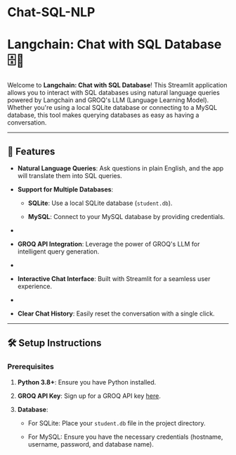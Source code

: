 # Chat-SQL-NLP

# Langchain: Chat with SQL Database 🗄️🤖

Welcome to **Langchain: Chat with SQL Database**! This Streamlit application allows you to interact with SQL databases using natural language queries powered by Langchain and GROQ's LLM (Language Learning Model). Whether you're using a local SQLite database or connecting to a MySQL database, this tool makes querying databases as easy as having a conversation.

---

## 🚀 Features

- **Natural Language Queries**: Ask questions in plain English, and the app will translate them into SQL queries.

- **Support for Multiple Databases**:

  - **SQLite**: Use a local SQLite database (`student.db`).

  - **MySQL**: Connect to your MySQL database by providing credentials.
-
- **GROQ API Integration**: Leverage the power of GROQ's LLM for intelligent query generation.
-
- **Interactive Chat Interface**: Built with Streamlit for a seamless user experience.
-
- **Clear Chat History**: Easily reset the conversation with a single click.

---

## 🛠️ Setup Instructions

### Prerequisites

1. **Python 3.8+**: Ensure you have Python installed.

2. **GROQ API Key**: Sign up for a GROQ API key [here](https://groq.com/).

3. **Database**:

   - For SQLite: Place your `student.db` file in the project directory.

   - For MySQL: Ensure you have the necessary credentials (hostname, username, password, and database name).
